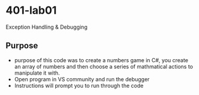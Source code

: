 # 401-lab01
Exception Handling &amp; Debugging
## Purpose
 - purpose of this code was to create a numbers game in C#, you create an array of numbers and then choose a series of mathmatical actions to manipulate it with.
 - Open program in VS community and run the debugger
 - Instructions will prompt you to run through the code
